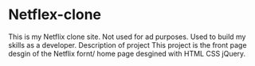 # Netflex-clone
This is my Netflix clone site. Not used for ad purposes. Used to build my skills as a developer.
Description of project
This project is the front page desgin of the  Netflix fornt/ home page desgined with  HTML CSS jQuery.

